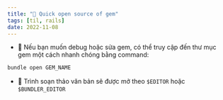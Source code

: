 ```yaml
---
title: "🌱 Quick open source of gem"
tags: [til, rails]
date: 2022-11-08
---
```


- 🌱 Nếu bạn muốn debug hoặc sửa gem, có thể truy cập đến thư mục gem một cách nhanh chóng bằng command:

```sh
bundle open GEM_NAME
```

- 🌱 Trình soạn thảo văn bản sẽ được mở theo `$EDITOR` hoặc `$BUNDLER_EDITOR`

